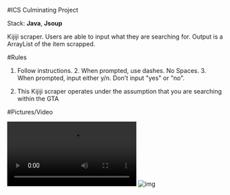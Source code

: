 #ICS Culminating Project

Stack: **Java**, **Jsoup**

Kijiji scraper. Users are able to input what they are searching for. Output is a ArrayList of the item scrapped.

#Rules

1. Follow instructions.
    2. When prompted, use dashes. No Spaces.
    3. When prompted, input either y/n. Don't input "yes" or "no".
    
2. This Kijiji scraper operates under the assumption that you are searching within the GTA


#Pictures/Video

![video](https://i.imgur.com/yTvxNRF.mp4)
![img](https://i.imgur.com/kFjgFOs.png)